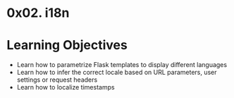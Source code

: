 # 0x02. i18n

# Learning Objectives
 * Learn how to parametrize Flask templates to display different languages
 * Learn how to infer the correct locale based on URL parameters, user settings or request headers
 * Learn how to localize timestamps
